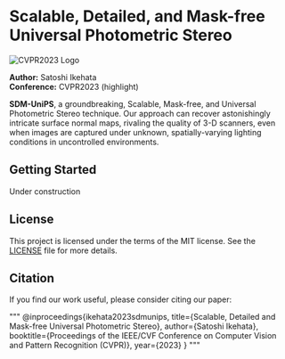 # Scalable, Detailed, and Mask-free Universal Photometric Stereo

![CVPR2023 Logo](./images/cvpr2023_logo.png)

**Author:** Satoshi Ikehata  
**Conference:** CVPR2023 (highlight)

**SDM-UniPS**, a groundbreaking, Scalable, Mask-free, and Universal Photometric Stereo technique. Our approach can recover astonishingly intricate surface normal maps, rivaling the quality of 3-D scanners, even when images are captured under unknown, spatially-varying lighting conditions in uncontrolled environments.

## Getting Started

Under construction

## License

This project is licensed under the terms of the MIT license. See the [LICENSE](./LICENSE) file for more details.

## Citation

If you find our work useful, please consider citing our paper:

"""
@inproceedings{ikehata2023sdmunips,
title={Scalable, Detailed and Mask-free Universal Photometric Stereo},
author={Satoshi Ikehata},
booktitle={Proceedings of the IEEE/CVF Conference on Computer Vision and Pattern Recognition (CVPR)},
year={2023}
}
"""
